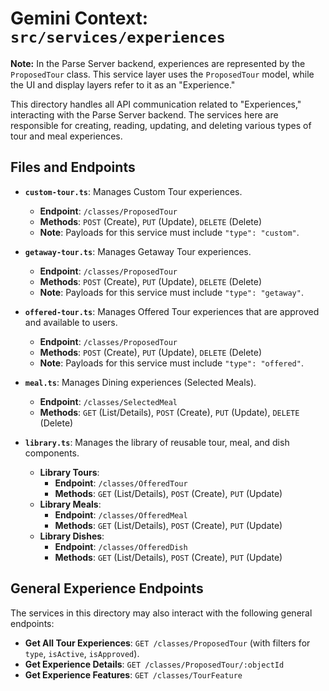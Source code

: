 # Gemini Context: `src/services/experiences`

**Note:** In the Parse Server backend, experiences are represented by the `ProposedTour` class. This service layer uses the `ProposedTour` model, while the UI and display layers refer to it as an "Experience."

This directory handles all API communication related to "Experiences," interacting with the Parse Server backend. The services here are responsible for creating, reading, updating, and deleting various types of tour and meal experiences.

## Files and Endpoints

-   **`custom-tour.ts`**: Manages Custom Tour experiences.
    -   **Endpoint**: `/classes/ProposedTour`
    -   **Methods**: `POST` (Create), `PUT` (Update), `DELETE` (Delete)
    -   **Note**: Payloads for this service must include `"type": "custom"`.

-   **`getaway-tour.ts`**: Manages Getaway Tour experiences.
    -   **Endpoint**: `/classes/ProposedTour`
    -   **Methods**: `POST` (Create), `PUT` (Update), `DELETE` (Delete)
    -   **Note**: Payloads for this service must include `"type": "getaway"`.

-   **`offered-tour.ts`**: Manages Offered Tour experiences that are approved and available to users.
    -   **Endpoint**: `/classes/ProposedTour`
    -   **Methods**: `POST` (Create), `PUT` (Update), `DELETE` (Delete)
    -   **Note**: Payloads for this service must include `"type": "offered"`.

-   **`meal.ts`**: Manages Dining experiences (Selected Meals).
    -   **Endpoint**: `/classes/SelectedMeal`
    -   **Methods**: `GET` (List/Details), `POST` (Create), `PUT` (Update), `DELETE` (Delete)

-   **`library.ts`**: Manages the library of reusable tour, meal, and dish components.
    -   **Library Tours**:
        -   **Endpoint**: `/classes/OfferedTour`
        -   **Methods**: `GET` (List/Details), `POST` (Create), `PUT` (Update)
    -   **Library Meals**:
        -   **Endpoint**: `/classes/OfferedMeal`
        -   **Methods**: `GET` (List/Details), `POST` (Create), `PUT` (Update)
    -   **Library Dishes**:
        -   **Endpoint**: `/classes/OfferedDish`
        -   **Methods**: `GET` (List/Details), `POST` (Create), `PUT` (Update)

## General Experience Endpoints

The services in this directory may also interact with the following general endpoints:

-   **Get All Tour Experiences**: `GET /classes/ProposedTour` (with filters for `type`, `isActive`, `isApproved`).
-   **Get Experience Details**: `GET /classes/ProposedTour/:objectId`
-   **Get Experience Features**: `GET /classes/TourFeature`
